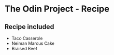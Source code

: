 # The Odin Project - Recipe

## Recipe included

- Taco Casserole
- Neiman Marcus Cake
- Braised Beef